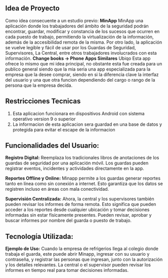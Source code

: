 ## Idea de Proyecto
Como idea consecuente a un estudio previo:
**MinApp**
MinApp una aplicación donde los trabajadores del ámbito de la seguridad podrán encontrar, guardar, modificar y
constancia de los sucesos que ocurren en cada puesto de trabajo, permitiendo la virtualización de la
información, además de la accesibilidad remota de la misma. Por otro lado, la aplicación se vuelve legible y fácil de
usar por los Guardas de Seguridad, Supervisores, La Central, entre otros trabajadores involucrados con esta
información.
**Change books -> Phone**
**Apps Similares**
Ubiqo 
Esta app ofrece lo mismo que mi idea principal, no obstante esta fue creada para un publico general siendo que la mia seria una app especializada para la empresa que la desee comprar, siendo en si la diferencia clave la interfaz del usuario y una que otra funcion dependiendo del cargo o rango de la persona que la empresa decida.

## Restricciones Tecnicas
1. Esta aplicacion funcionara en dispositivos Android con sistema operativo version 9 o superior
2. La informacion de esta aplicacion sera guardad en una base de datos y protegida para evitar el escape de la informacion

## Funcionalidades del Usuario:

**Registro Digital:** Reemplaza los tradicionales libros de anotaciones de los guardas de seguridad por una aplicación móvil. Los guardas pueden registrar eventos, incidentes y actividades directamente en la app.

**Reportes Offline y Online:** Minapp permite a los guardas generar reportes tanto en línea como sin conexión a internet. Esto garantiza que los datos se registren incluso en áreas con mala conectividad.

**Supervisión Centralizada:** Ahora, la central y los supervisores también pueden revisar los informes de forma remota. Esto significa que pueden acceder a los reportes desde cualquier ubicación y tomar decisiones informadas sin estar físicamente presentes. Pueden revisar, aprobar y buscar informes por nombre del guarda o puesto de trabajo.

## Tecnología Utilizada:

**Ejemplo de Uso:**
Cuando la empresa de refrigerios llega al colegio donde trabaja el guarda, este puede abrir Minapp, ingresar con su usuario y contraseña, y registrar las personas que ingresan, junto con la autorización y los detalles relevantes. La central o el supervisor pueden revisar los informes en tiempo real para tomar decisiones informadas.
